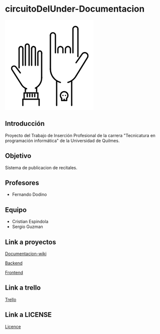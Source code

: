 # circuitoDelUnder-Documentacion
![](https://github.com/fuser1988/circuitoDelUnder-Documentacion/blob/master/Circuito-del-under.png)

## Introducción

Proyecto del Trabajo de Inserción Profesional de la carrera "Tecnicatura en programación informática" de la Universidad de Quilmes.

## Objetivo

Sistema de publicacion de recitales.

## Profesores

* Fernando Dodino

## Equipo

+ Cristian Espindola
+ Sergio Guzman


## Link a proyectos

[Documentacion-wiki](https://github.com/fuser1988/circuitoDelUnder-Documentacion/wiki)

[Backend](https://github.com/fuser1988/circuitoDelUnder-Backend)

[Frontend](https://github.com/fuser1988/circuitoDelUnder-Frontend)

## Link a trello
[Trello](https://trello.com/b/RjDFfjbw/circuito-del-under)

## Link a LICENSE
[Licence](https://github.com/fuser1988/circuitoDelUnder-Documentacion/blob/master/LICENSE)

